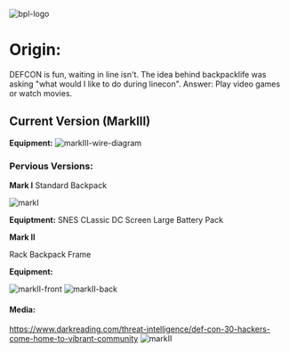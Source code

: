![bpl-logo](https://github.com/b6lindsley/backpacklife/blob/main/Photos/bpl-logo-git.png)

# Origin:

DEFCON is fun, waiting in line isn't. The idea behind backpacklife was asking "what would I like to do during linecon". Answer: Play video games or watch movies.  

## Current Version (MarkIII)

**Equipment:**
![markIII-wire-diagram](https://github.com/b6lindsley/backpacklife/blob/main/Photos/BACKPACKLIFE%20(1).jpeg)

### Pervious Versions:

**Mark I**
Standard Backpack

![markI](https://github.com/b6lindsley/backpacklife/blob/main/Photos/markI.jpg)

**Equiptment:**
SNES CLassic
DC Screen
Large Battery Pack

**Mark II**

Rack Backpack Frame

**Equipment:**

![markII-front](https://github.com/b6lindsley/backpacklife/blob/main/Photos/MarkII-Front.jpg)
![markII-back](https://github.com/b6lindsley/backpacklife/blob/main/Photos/markII-back.jpg)

#### Media:

https://www.darkreading.com/threat-intelligence/def-con-30-hackers-come-home-to-vibrant-community
![markII](https://github.com/b6lindsley/backpacklife/blob/main/Photos/brad_lindsley_line_con_bag.jpg)

